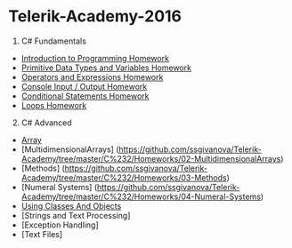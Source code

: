 # Telerik-Academy-2016

1. C# Fundamentals
* [Introduction to Programming Homework](https://github.com/ssgivanova/Telerik-Academy/tree/master/C%231/Homeworks/01-Intro-Programming-Homework)
* [Primitive Data Types and Variables Homework](https://github.com/ssgivanova/Telerik-Academy/tree/master/C%231/Homeworks/02-Data-Types-and-Variables)
* [Operators and Expressions Homework](https://github.com/ssgivanova/Telerik-Academy/tree/master/C%231/Homeworks/03-Operators-and-Expressions-Homework)
* [Console Input / Output Homework](https://github.com/ssgivanova/Telerik-Academy/tree/master/C%231/Homeworks/04-Console-IO-Homework)
* [Conditional Statements Homework](https://github.com/ssgivanova/Telerik-Academy/tree/master/C%231/Homeworks/05-Conditional%20Statements-Homework)
* [Loops Homework](https://github.com/ssgivanova/Telerik-Academy/tree/master/C%231/Homeworks/06-Loops-Homework)

2. C# Advanced
* [Array](https://github.com/ssgivanova/Telerik-Academy/tree/master/C%232/Homeworks/01-Arrays)
* [MultidimensionalArrays] (https://github.com/ssgivanova/Telerik-Academy/tree/master/C%232/Homeworks/02-MultidimensionalArrays)
* [Methods] (https://github.com/ssgivanova/Telerik-Academy/tree/master/C%232/Homeworks/03-Methods)
* [Numeral Systems] (https://github.com/ssgivanova/Telerik-Academy/tree/master/C%232/Homeworks/04-Numeral-Systems)
* [Using Classes And Objects](https://github.com/ssgivanova/Telerik-Academy/tree/master/C%232/Homeworks/05-Using-Classes-And-Objects)
* [Strings and Text Processing]
* [Exception Handling]
* [Text Files]